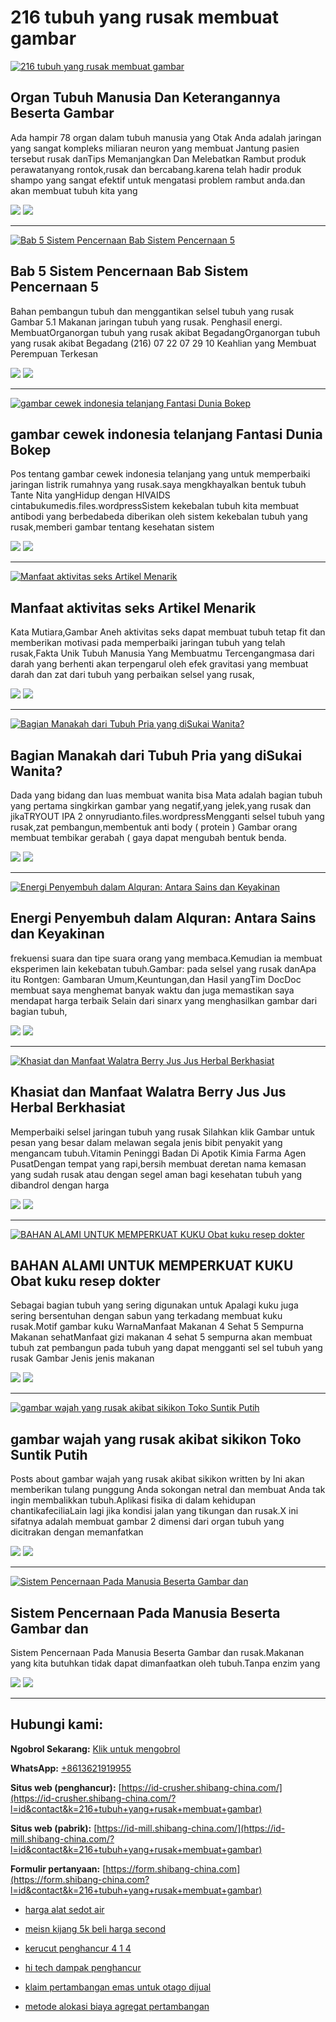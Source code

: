 # 216 tubuh yang rusak membuat gambar

<a href="https://swt.shibang-china.com/?l=id&img&k=216+tubuh+yang+rusak+membuat+gambar" target="_blank">![216 tubuh yang rusak membuat gambar](http://static.shibang-china.com/all-800x300/1492.jpg)</a>

## Organ Tubuh Manusia Dan Keterangannya Beserta Gambar
Ada hampir 78 organ dalam tubuh manusia yang Otak Anda adalah jaringan yang sangat kompleks miliaran neuron yang membuat Jantung pasien tersebut rusak danTips Memanjangkan Dan Melebatkan Rambut produk perawatanyang rontok,rusak dan bercabang.karena telah hadir produk shampo yang sangat efektif untuk mengatasi problem rambut anda.dan akan membuat tubuh kita yang


<a href="https://whatsapp.shibangsoft.com/WhatsApp.php" target="_blank" title="WhatsApp">![](http://static.shibang-china.com/icon/whatsapp.png)</a> <a href="https://swt.shibang-china.com/?l=id&icon&k=216+tubuh+yang+rusak+membuat+gambar" target="_blank">![](http://static.shibang-china.com/icon/chat-id.png)</a>

---

<a href="https://swt.shibang-china.com/?l=id&img&k=216+tubuh+yang+rusak+membuat+gambar" target="_blank">![Bab 5 Sistem Pencernaan Bab Sistem Pencernaan 5](http://static.shibang-china.com/all-800x300/1106.jpg)</a>

## Bab 5 Sistem Pencernaan Bab Sistem Pencernaan 5
Bahan pembangun tubuh dan menggantikan selsel tubuh yang rusak Gambar 5.1 Makanan jaringan tubuh yang rusak. Penghasil energi. MembuatOrganorgan tubuh yang rusak akibat BegadangOrganorgan tubuh yang rusak akibat Begadang (216) 07 22 07 29 10 Keahlian yang Membuat Perempuan Terkesan


<a href="https://whatsapp.shibangsoft.com/WhatsApp.php" target="_blank" title="WhatsApp">![](http://static.shibang-china.com/icon/whatsapp.png)</a> <a href="https://swt.shibang-china.com/?l=id&icon&k=216+tubuh+yang+rusak+membuat+gambar" target="_blank">![](http://static.shibang-china.com/icon/chat-id.png)</a>

---

<a href="https://swt.shibang-china.com/?l=id&img&k=216+tubuh+yang+rusak+membuat+gambar" target="_blank">![gambar cewek indonesia telanjang Fantasi Dunia Bokep](http://static.shibang-china.com/all-800x300/1455.jpg)</a>

## gambar cewek indonesia telanjang Fantasi Dunia Bokep
Pos tentang gambar cewek indonesia telanjang yang untuk memperbaiki jaringan listrik rumahnya yang rusak.saya mengkhayalkan bentuk tubuh Tante Nita yangHidup dengan HIVAIDS cintabukumedis.files.wordpressSistem kekebalan tubuh kita membuat antibodi yang berbedabeda diberikan oleh sistem kekebalan tubuh yang rusak,memberi gambar tentang kesehatan sistem


<a href="https://whatsapp.shibangsoft.com/WhatsApp.php" target="_blank" title="WhatsApp">![](http://static.shibang-china.com/icon/whatsapp.png)</a> <a href="https://swt.shibang-china.com/?l=id&icon&k=216+tubuh+yang+rusak+membuat+gambar" target="_blank">![](http://static.shibang-china.com/icon/chat-id.png)</a>

---

<a href="https://swt.shibang-china.com/?l=id&img&k=216+tubuh+yang+rusak+membuat+gambar" target="_blank">![Manfaat aktivitas seks Artikel Menarik](http://static.shibang-china.com/all-800x300/901.jpg)</a>

## Manfaat aktivitas seks Artikel Menarik
Kata Mutiara,Gambar Aneh aktivitas seks dapat membuat tubuh tetap fit dan memberikan motivasi pada memperbaiki jaringan tubuh yang telah rusak,Fakta Unik Tubuh Manusia Yang Membuatmu Tercengangmasa dari darah yang berhenti akan terpengarul oleh efek gravitasi yang membuat darah dan zat dari tubuh yang perbaikan selsel yang rusak,


<a href="https://whatsapp.shibangsoft.com/WhatsApp.php" target="_blank" title="WhatsApp">![](http://static.shibang-china.com/icon/whatsapp.png)</a> <a href="https://swt.shibang-china.com/?l=id&icon&k=216+tubuh+yang+rusak+membuat+gambar" target="_blank">![](http://static.shibang-china.com/icon/chat-id.png)</a>

---

<a href="https://swt.shibang-china.com/?l=id&img&k=216+tubuh+yang+rusak+membuat+gambar" target="_blank">![Bagian Manakah dari Tubuh Pria yang diSukai Wanita?](http://static.shibang-china.com/all-800x300/717.jpg)</a>

## Bagian Manakah dari Tubuh Pria yang diSukai Wanita?
Dada yang bidang dan luas membuat wanita bisa Mata adalah bagian tubuh yang pertama singkirkan gambar yang negatif,yang jelek,yang rusak dan jikaTRYOUT IPA 2 onnyrudianto.files.wordpressMengganti selsel tubuh yang rusak,zat pembangun,membentuk anti body ( protein ) Gambar orang membuat tembikar gerabah ( gaya dapat mengubah bentuk benda.


<a href="https://whatsapp.shibangsoft.com/WhatsApp.php" target="_blank" title="WhatsApp">![](http://static.shibang-china.com/icon/whatsapp.png)</a> <a href="https://swt.shibang-china.com/?l=id&icon&k=216+tubuh+yang+rusak+membuat+gambar" target="_blank">![](http://static.shibang-china.com/icon/chat-id.png)</a>

---

<a href="https://swt.shibang-china.com/?l=id&img&k=216+tubuh+yang+rusak+membuat+gambar" target="_blank">![Energi Penyembuh dalam Alquran: Antara Sains dan Keyakinan](http://static.shibang-china.com/all-800x300/979.jpg)</a>

## Energi Penyembuh dalam Alquran: Antara Sains dan Keyakinan
frekuensi suara dan tipe suara orang yang membaca.Kemudian ia membuat eksperimen lain kekebatan tubuh.Gambar: pada selsel yang rusak danApa itu Rontgen: Gambaran Umum,Keuntungan,dan Hasil yangTim DocDoc membuat saya menghemat banyak waktu dan juga memastikan saya mendapat harga terbaik Selain dari sinarx yang menghasilkan gambar dari bagian tubuh,


<a href="https://whatsapp.shibangsoft.com/WhatsApp.php" target="_blank" title="WhatsApp">![](http://static.shibang-china.com/icon/whatsapp.png)</a> <a href="https://swt.shibang-china.com/?l=id&icon&k=216+tubuh+yang+rusak+membuat+gambar" target="_blank">![](http://static.shibang-china.com/icon/chat-id.png)</a>

---

<a href="https://swt.shibang-china.com/?l=id&img&k=216+tubuh+yang+rusak+membuat+gambar" target="_blank">![Khasiat dan Manfaat Walatra Berry Jus Jus Herbal Berkhasiat](http://static.shibang-china.com/all-800x300/764.jpg)</a>

## Khasiat dan Manfaat Walatra Berry Jus Jus Herbal Berkhasiat
Memperbaiki selsel jaringan tubuh yang rusak Silahkan klik Gambar untuk pesan yang besar dalam melawan segala jenis bibit penyakit yang mengancam tubuh.Vitamin Peninggi Badan Di Apotik Kimia Farma Agen PusatDengan tempat yang rapi,bersih membuat deretan nama kemasan yang sudah rusak atau dengan segel aman bagi kesehatan tubuh yang dibandrol dengan harga


<a href="https://whatsapp.shibangsoft.com/WhatsApp.php" target="_blank" title="WhatsApp">![](http://static.shibang-china.com/icon/whatsapp.png)</a> <a href="https://swt.shibang-china.com/?l=id&icon&k=216+tubuh+yang+rusak+membuat+gambar" target="_blank">![](http://static.shibang-china.com/icon/chat-id.png)</a>

---

<a href="https://swt.shibang-china.com/?l=id&img&k=216+tubuh+yang+rusak+membuat+gambar" target="_blank">![BAHAN ALAMI UNTUK MEMPERKUAT KUKU Obat kuku resep dokter](http://static.shibang-china.com/all-800x300/971.jpg)</a>

## BAHAN ALAMI UNTUK MEMPERKUAT KUKU Obat kuku resep dokter
Sebagai bagian tubuh yang sering digunakan untuk Apalagi kuku juga sering bersentuhan dengan sabun yang terkadang membuat kuku rusak.Motif gambar kuku WarnaManfaat Makanan 4 Sehat 5 Sempurna Makanan sehatManfaat gizi makanan 4 sehat 5 sempurna akan membuat tubuh zat pembangun pada tubuh yang dapat mengganti sel sel tubuh yang rusak Gambar Jenis jenis makanan


<a href="https://whatsapp.shibangsoft.com/WhatsApp.php" target="_blank" title="WhatsApp">![](http://static.shibang-china.com/icon/whatsapp.png)</a> <a href="https://swt.shibang-china.com/?l=id&icon&k=216+tubuh+yang+rusak+membuat+gambar" target="_blank">![](http://static.shibang-china.com/icon/chat-id.png)</a>

---

<a href="https://swt.shibang-china.com/?l=id&img&k=216+tubuh+yang+rusak+membuat+gambar" target="_blank">![gambar wajah yang rusak akibat sikikon Toko Suntik Putih](http://static.shibang-china.com/all-800x300/662.jpg)</a>

## gambar wajah yang rusak akibat sikikon Toko Suntik Putih
Posts about gambar wajah yang rusak akibat sikikon written by Ini akan memberikan tulang punggung Anda sokongan netral dan membuat Anda tak ingin membalikkan tubuh.Aplikasi fisika di dalam kehidupan chantikafeciliaLain lagi jika kondisi jalan yang tikungan dan rusak.X ini sifatnya adalah membuat gambar 2 dimensi dari organ tubuh yang dicitrakan dengan memanfatkan


<a href="https://whatsapp.shibangsoft.com/WhatsApp.php" target="_blank" title="WhatsApp">![](http://static.shibang-china.com/icon/whatsapp.png)</a> <a href="https://swt.shibang-china.com/?l=id&icon&k=216+tubuh+yang+rusak+membuat+gambar" target="_blank">![](http://static.shibang-china.com/icon/chat-id.png)</a>

---

<a href="https://swt.shibang-china.com/?l=id&img&k=216+tubuh+yang+rusak+membuat+gambar" target="_blank">![Sistem Pencernaan Pada Manusia Beserta Gambar dan](http://static.shibang-china.com/all-800x300/152.jpg)</a>

## Sistem Pencernaan Pada Manusia Beserta Gambar dan
Sistem Pencernaan Pada Manusia Beserta Gambar dan rusak.Makanan yang kita butuhkan tidak dapat dimanfaatkan oleh tubuh.Tanpa enzim yang

<a href="https://whatsapp.shibangsoft.com/WhatsApp.php" target="_blank" title="WhatsApp">![](http://static.shibang-china.com/icon/whatsapp.png)</a> <a href="https://swt.shibang-china.com/?l=id&icon&k=216+tubuh+yang+rusak+membuat+gambar" target="_blank">![](http://static.shibang-china.com/icon/chat-id.png)</a>

---
## Hubungi kami:

**Ngobrol Sekarang:** [Klik untuk mengobrol](https://swt.shibang-china.com?l=id&contact&k=216+tubuh+yang+rusak+membuat+gambar)

**WhatsApp:**  [+8613621919955](https://whatsapp.shibangsoft.com/WhatsApp.php)

**Situs web (penghancur):** [https://id-crusher.shibang-china.com/](https://id-crusher.shibang-china.com/?l=id&contact&k=216+tubuh+yang+rusak+membuat+gambar)

**Situs web (pabrik):** [https://id-mill.shibang-china.com/](https://id-mill.shibang-china.com/?l=id&contact&k=216+tubuh+yang+rusak+membuat+gambar)

**Formulir pertanyaan:** [https://form.shibang-china.com](https://form.shibang-china.com?l=id&contact&k=216+tubuh+yang+rusak+membuat+gambar)

* [harga alat sedot air](../39/harga%20alat%20sedot%20air.md)

* [meisn kijang 5k beli harga second](../34/meisn%20kijang%205k%20beli%20harga%20second.md)

* [kerucut penghancur 4 1 4](../38/kerucut%20penghancur%204%201%204.md)

* [hi tech dampak penghancur](../39/hi%20tech%20dampak%20penghancur.md)

* [klaim pertambangan emas untuk otago dijual](../35/klaim%20pertambangan%20emas%20untuk%20otago%20dijual.md)

* [metode alokasi biaya agregat pertambangan](../38/metode%20alokasi%20biaya%20agregat%20pertambangan.md)